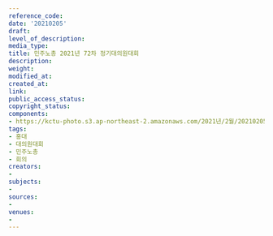 ```yaml
---
reference_code: 
date: '20210205'
draft: 
level_of_description: 
media_type: 
title: 민주노총 2021년 72차 정기대의원대회
description: 
weight: 
modified_at: 
created_at: 
link: 
public_access_status: 
copyright_status: 
components:
- https://kctu-photo.s3.ap-northeast-2.amazonaws.com/2021년/2월/20210205-민주노총+2021년+72차+정기대의원대회_홍대_대의원대회_민주노총_회의/_1DX9804.jpg
tags:
- 홍대
- 대의원대회
- 민주노총
- 회의
creators:
- 
subjects:
- 
sources:
- 
venues:
- 
---
```


